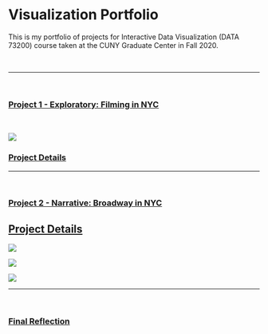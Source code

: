 # Visualization Portfolio
This is my portfolio of projects for Interactive Data Visualization (DATA 73200) course taken at the CUNY Graduate Center in Fall 2020.

<br />

-----------
<br />

### [Project 1 - Exploratory: Filming in NYC](https://beyenidogan.github.io/Viz-Portfolio/Exploratory-Filming-in-NYC/)

<br />

![](https://github.com/beyenidogan/Viz-Portfolio/blob/main/assets/Exploratory_thumbnail.png)


### [Project Details](https://github.com/beyenidogan/Viz-Portfolio/tree/main/Exploratory-Filming-in-NYC)



-----------
<br />

### [Project 2 - Narrative: Broadway in NYC](https://beyenidogan.github.io/Viz-Portfolio/Narrative-Broadway/)

## [Project Details](https://github.com/beyenidogan/Viz-Portfolio/tree/main/Narrative-Broadway/)

![](https://github.com/beyenidogan/Viz-Portfolio/blob/main/assets/Documents/Narrative_Image1.jpeg)

![](https://github.com/beyenidogan/Viz-Portfolio/blob/main/assets/Documents/Narrative_Image2.jpeg)

![](https://github.com/beyenidogan/Viz-Portfolio/blob/main/assets/Documents/Narrative_Image3.jpeg)

-----------
<br />

### [Final Reflection](https://github.com/beyenidogan/Viz-Portfolio/blob/main/assets/Documents/Final_Reflection.pdf)

